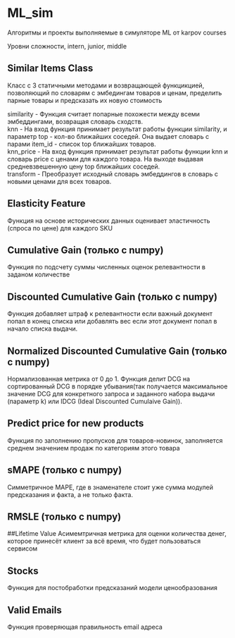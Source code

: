 # ML_sim
Алгоритмы и проекты выполняемые в симуляторе ML от karpov courses

Уровни сложности, intern, junior, middle

## Similar Items Class
Класс с 3 статичными методами и возвращающей функцикцией, позволяющий по словарям с эмбедингам товаров и ценам, пределить парные товары и предсказать их новую стоимость 

similarity - Функция считает попарные похожести между всеми эмбеддингами, возвращая словарь сходств.  
knn - На вход функция принимает результат работы функции similarity, и параметр top - кол-во ближайших соседей. Она выдает словарь с парами item_id - список top ближайших товаров.  
knn_price - На вход функция принимает результат работы функции knn и словарь price с ценами для каждого товара. На выходе выдавая средневзвешенную цену top ближайших соседей.  
transform - Преобразует исходный словарь эмбеддингов в словарь с новыми ценами для всех товаров.

## Elasticity Feature
Функция на основе исторических данных оценивает эластичность (спроса по цене) для каждого SKU 

## Cumulative Gain (только с numpy)
Функция по подсчету суммы численных оценок релевантности в заданом количестве

## Discounted Cumulative Gain (только с numpy)
Функция добавляет штраф к релевантности если важный документ попал в конец списка или добавлять вес если этот документ попал в начало списка выдачи.

## Normalized Discounted Cumulative Gain (только с numpy)
Нормализованная метрика от 0 до 1. Функция делит DCG на сортированный DCG в порядке убывания(так получается максимальное значение DCG для конкретного запроса и заданного набора выдачи (параметр k) или IDCG (Ideal Discounted Cumulaive Gain)). 

## Predict price for new products
Функция по заполнению пропусков для товаров-новинок, заполняется среднем значением продаж по категориям этого товара

## sMAPE (только с numpy) 
Симметричное MAPE, где в знаменателе стоит уже сумма модулей предсказания и факта, а не только факта.

## RMSLE (только с numpy)

##Lifetime Value
Асимемтричная метрика для оценки количества денег, которое принесёт клиент за всё время, что будет пользоваться сервисом 

## Stocks
Функция для постобработки предсказаний модели ценообразования

## Valid Emails
Функция проверяющая правильность email адреса
